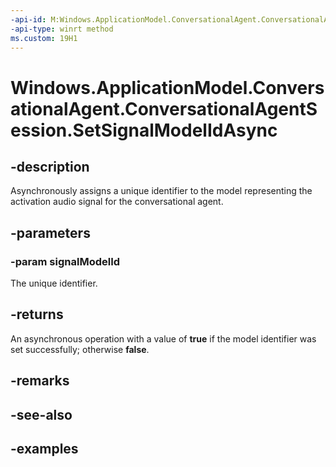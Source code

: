 ```yaml
---
-api-id: M:Windows.ApplicationModel.ConversationalAgent.ConversationalAgentSession.SetSignalModelIdAsync(System.UInt32)
-api-type: winrt method
ms.custom: 19H1
---
```


<!-- Method syntax.
public IAsyncOperation<bool> ConversationalAgentSession.SetSignalModelIdAsync(UInt32 signalModelId)
-->

# Windows.ApplicationModel.ConversationalAgent.ConversationalAgentSession.SetSignalModelIdAsync

## -description

Asynchronously assigns a unique identifier to the model representing the activation audio signal for the conversational agent.

## -parameters

### -param signalModelId

The unique identifier.

## -returns

An asynchronous operation with a value of **true** if the model identifier was set successfully; otherwise **false**.

## -remarks

## -see-also

## -examples
